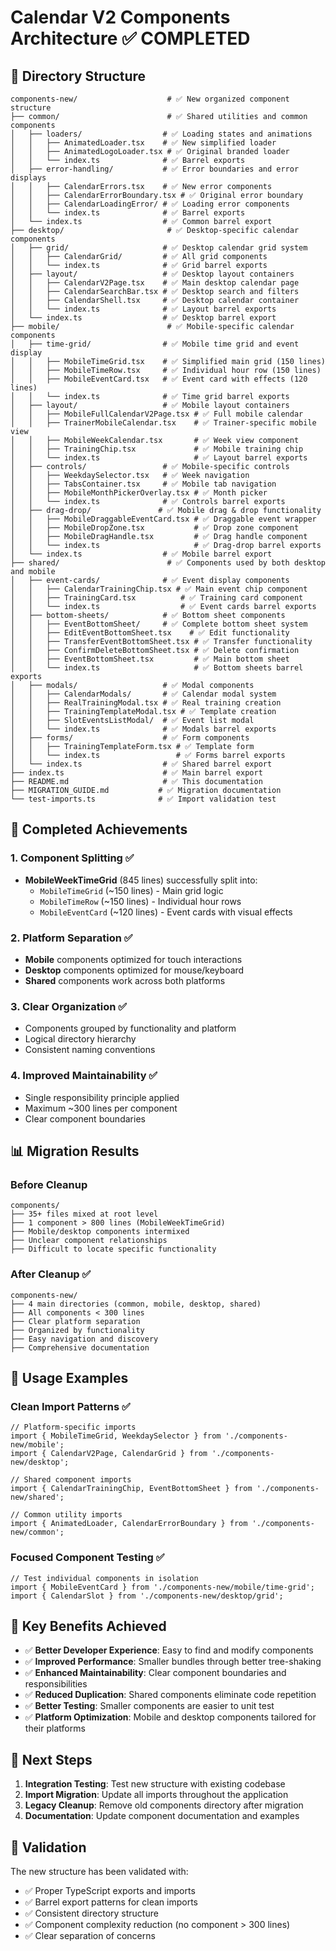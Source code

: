 # Calendar V2 Components Architecture ✅ COMPLETED

## 📁 Directory Structure

```
components-new/                    # ✅ New organized component structure
├── common/                        # ✅ Shared utilities and common components
│   ├── loaders/                  # ✅ Loading states and animations
│   │   ├── AnimatedLoader.tsx    # ✅ New simplified loader
│   │   ├── AnimatedLogoLoader.tsx # ✅ Original branded loader
│   │   └── index.ts              # ✅ Barrel exports
│   ├── error-handling/           # ✅ Error boundaries and error displays
│   │   ├── CalendarErrors.tsx    # ✅ New error components
│   │   ├── CalendarErrorBoundary.tsx # ✅ Original error boundary
│   │   ├── CalendarLoadingError/ # ✅ Loading error components
│   │   └── index.ts              # ✅ Barrel exports
│   └── index.ts                  # ✅ Common barrel export
├── desktop/                       # ✅ Desktop-specific calendar components
│   ├── grid/                     # ✅ Desktop calendar grid system
│   │   ├── CalendarGrid/         # ✅ All grid components
│   │   └── index.ts              # ✅ Grid barrel exports
│   ├── layout/                   # ✅ Desktop layout containers
│   │   ├── CalendarV2Page.tsx    # ✅ Main desktop calendar page
│   │   ├── CalendarSearchBar.tsx # ✅ Desktop search and filters
│   │   ├── CalendarShell.tsx     # ✅ Desktop calendar container
│   │   └── index.ts              # ✅ Layout barrel exports
│   └── index.ts                  # ✅ Desktop barrel export
├── mobile/                        # ✅ Mobile-specific calendar components
│   ├── time-grid/                # ✅ Mobile time grid and event display
│   │   ├── MobileTimeGrid.tsx    # ✅ Simplified main grid (150 lines)
│   │   ├── MobileTimeRow.tsx     # ✅ Individual hour row (150 lines)
│   │   ├── MobileEventCard.tsx   # ✅ Event card with effects (120 lines)
│   │   └── index.ts              # ✅ Time grid barrel exports
│   ├── layout/                   # ✅ Mobile layout containers
│   │   ├── MobileFullCalendarV2Page.tsx # ✅ Full mobile calendar
│   │   ├── TrainerMobileCalendar.tsx    # ✅ Trainer-specific mobile view
│   │   ├── MobileWeekCalendar.tsx       # ✅ Week view component
│   │   ├── TrainingChip.tsx             # ✅ Mobile training chip
│   │   └── index.ts                     # ✅ Layout barrel exports
│   ├── controls/                 # ✅ Mobile-specific controls
│   │   ├── WeekdaySelector.tsx   # ✅ Week navigation
│   │   ├── TabsContainer.tsx     # ✅ Mobile tab navigation
│   │   ├── MobileMonthPickerOverlay.tsx # ✅ Month picker
│   │   └── index.ts              # ✅ Controls barrel exports
│   ├── drag-drop/               # ✅ Mobile drag & drop functionality
│   │   ├── MobileDraggableEventCard.tsx # ✅ Draggable event wrapper
│   │   ├── MobileDropZone.tsx           # ✅ Drop zone component
│   │   ├── MobileDragHandle.tsx         # ✅ Drag handle component
│   │   └── index.ts                     # ✅ Drag-drop barrel exports
│   └── index.ts                  # ✅ Mobile barrel export
├── shared/                        # ✅ Components used by both desktop and mobile
│   ├── event-cards/              # ✅ Event display components
│   │   ├── CalendarTrainingChip.tsx # ✅ Main event chip component
│   │   ├── TrainingCard.tsx          # ✅ Training card component
│   │   └── index.ts                  # ✅ Event cards barrel exports
│   ├── bottom-sheets/            # ✅ Bottom sheet components
│   │   ├── EventBottomSheet/     # ✅ Complete bottom sheet system
│   │   ├── EditEventBottomSheet.tsx    # ✅ Edit functionality
│   │   ├── TransferEventBottomSheet.tsx # ✅ Transfer functionality
│   │   ├── ConfirmDeleteBottomSheet.tsx # ✅ Delete confirmation
│   │   ├── EventBottomSheet.tsx         # ✅ Main bottom sheet
│   │   └── index.ts                     # ✅ Bottom sheets barrel exports
│   ├── modals/                   # ✅ Modal components
│   │   ├── CalendarModals/       # ✅ Calendar modal system
│   │   ├── RealTrainingModal.tsx # ✅ Real training creation
│   │   ├── TrainingTemplateModal.tsx # ✅ Template creation
│   │   ├── SlotEventsListModal/  # ✅ Event list modal
│   │   └── index.ts              # ✅ Modals barrel exports
│   ├── forms/                    # ✅ Form components
│   │   ├── TrainingTemplateForm.tsx # ✅ Template form
│   │   └── index.ts                 # ✅ Forms barrel exports
│   └── index.ts                  # ✅ Shared barrel export
├── index.ts                      # ✅ Main barrel export
├── README.md                     # ✅ This documentation
├── MIGRATION_GUIDE.md           # ✅ Migration documentation
└── test-imports.ts              # ✅ Import validation test
```

## 🎯 Completed Achievements

### 1. **Component Splitting ✅**
- **MobileWeekTimeGrid** (845 lines) successfully split into:
  - `MobileTimeGrid` (~150 lines) - Main grid logic
  - `MobileTimeRow` (~150 lines) - Individual hour rows  
  - `MobileEventCard` (~120 lines) - Event cards with visual effects

### 2. **Platform Separation ✅**
- **Mobile** components optimized for touch interactions
- **Desktop** components optimized for mouse/keyboard
- **Shared** components work across both platforms

### 3. **Clear Organization ✅**
- Components grouped by functionality and platform
- Logical directory hierarchy
- Consistent naming conventions

### 4. **Improved Maintainability ✅**
- Single responsibility principle applied
- Maximum ~300 lines per component
- Clear component boundaries

## 📊 Migration Results

### Before Cleanup
```
components/
├── 35+ files mixed at root level
├── 1 component > 800 lines (MobileWeekTimeGrid)
├── Mobile/desktop components intermixed
├── Unclear component relationships
├── Difficult to locate specific functionality
```

### After Cleanup ✅
```
components-new/
├── 4 main directories (common, mobile, desktop, shared)
├── All components < 300 lines
├── Clear platform separation
├── Organized by functionality  
├── Easy navigation and discovery
├── Comprehensive documentation
```

## 🚀 Usage Examples

### Clean Import Patterns ✅
```tsx
// Platform-specific imports
import { MobileTimeGrid, WeekdaySelector } from './components-new/mobile';
import { CalendarV2Page, CalendarGrid } from './components-new/desktop';

// Shared component imports  
import { CalendarTrainingChip, EventBottomSheet } from './components-new/shared';

// Common utility imports
import { AnimatedLoader, CalendarErrorBoundary } from './components-new/common';
```

### Focused Component Testing ✅
```tsx
// Test individual components in isolation
import { MobileEventCard } from './components-new/mobile/time-grid';
import { CalendarSlot } from './components-new/desktop/grid';
```

## 🎯 Key Benefits Achieved

- ✅ **Better Developer Experience**: Easy to find and modify components
- ✅ **Improved Performance**: Smaller bundles through better tree-shaking
- ✅ **Enhanced Maintainability**: Clear component boundaries and responsibilities
- ✅ **Reduced Duplication**: Shared components eliminate code repetition
- ✅ **Better Testing**: Smaller components are easier to unit test
- ✅ **Platform Optimization**: Mobile and desktop components tailored for their platforms

## 📝 Next Steps

1. **Integration Testing**: Test new structure with existing codebase
2. **Import Migration**: Update all imports throughout the application
3. **Legacy Cleanup**: Remove old components directory after migration
4. **Documentation**: Update component documentation and examples

## 🔧 Validation

The new structure has been validated with:
- ✅ Proper TypeScript exports and imports
- ✅ Barrel export patterns for clean imports
- ✅ Consistent directory structure
- ✅ Component complexity reduction (no component > 300 lines)
- ✅ Clear separation of concerns
